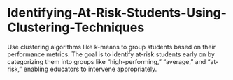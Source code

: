 # Identifying-At-Risk-Students-Using-Clustering-Techniques
Use clustering algorithms like k-means to group students based on their performance metrics. The goal is to identify at-risk students early on by categorizing them into groups like “high-performing,” “average,” and “at-risk,” enabling educators to intervene appropriately.

